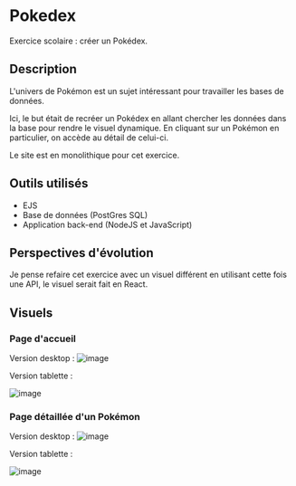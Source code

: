 # Pokedex
Exercice scolaire : créer un Pokédex.

## Description
L'univers de Pokémon est un sujet intéressant pour travailler les bases de données. 

Ici, le but était de recréer un Pokédex en allant chercher les données dans la base pour rendre le visuel dynamique. En cliquant sur un Pokémon en particulier, on accède au détail de celui-ci.

Le site est en monolithique pour cet exercice.

## Outils utilisés
- EJS
- Base de données (PostGres SQL)
- Application back-end (NodeJS et JavaScript)

## Perspectives d'évolution
Je pense refaire cet exercice avec un visuel différent en utilisant cette fois une API, le visuel serait fait en React.

## Visuels
### Page d'accueil
Version desktop :
![image](https://github.com/Gwendoline-Pinault/Pokedex/assets/129307228/6b5299ca-a6c6-4a81-b461-0f7a85ceb13e)

Version tablette :

![image](https://github.com/Gwendoline-Pinault/Pokedex/assets/129307228/8fbe6452-1ec3-48e0-83e3-ffc512dd6e4f)

### Page détaillée d'un Pokémon
Version desktop :
![image](https://github.com/Gwendoline-Pinault/Pokedex/assets/129307228/4ab69d6d-5538-46d6-b1e0-82b379328b13)

Version tablette :

![image](https://github.com/Gwendoline-Pinault/Pokedex/assets/129307228/49d25d11-3997-4a3e-994f-351c2f4db4e5)
